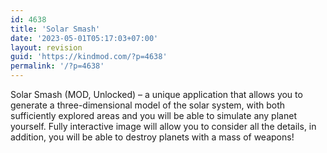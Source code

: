 ```yaml
---
id: 4638
title: 'Solar Smash'
date: '2023-05-01T05:17:03+07:00'
layout: revision
guid: 'https://kindmod.com/?p=4638'
permalink: '/?p=4638'
---
```


Solar Smash (MOD, Unlocked) – a unique application that allows you to generate a three-dimensional model of the solar system, with both sufficiently explored areas and you will be able to simulate any planet yourself. Fully interactive image will allow you to consider all the details, in addition, you will be able to destroy planets with a mass of weapons!